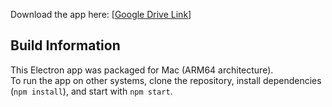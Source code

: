 Download the app here: [[Google Drive Link](https://drive.google.com/file/d/1Y8gRlfg9moKiwe0oS-8G72EjrqPj2r_l/view?usp=sharing)]

## Build Information
This Electron app was packaged for Mac (ARM64 architecture).  
To run the app on other systems, clone the repository, install dependencies (`npm install`), and start with `npm start`.
